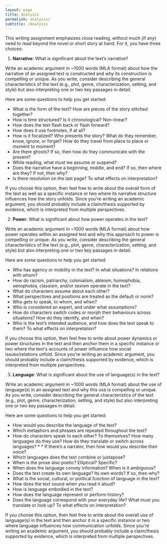 ```yaml
---
layout: page
title: Analysis
permalink: analysis/
subtitle: /Analysis
---
```


This writing assignment emphasizes close reading, without much (if any) need to read beyond the novel or short story at hand. For it, you have three choices: 

1) **Narrative**: What is significant about the text’s narrative? 

Write an academic argument in ~1000 words (MLA format) about how the narrative of an assigned text is constructed and why its construction is compelling or unique. As you write, consider describing the general characteristics of the text (e.g., plot, genre, characterization, setting, and style) but also interpreting one or two key passages in detail. 

Here are some questions to help you get started: 

* What is the form of the text? How are pieces of the story stitched together? 
* How is time structured? Is it chronological? Non-linear? 
* How does the text flash back or flash forward? 
* How does it use footnotes, if at all? 
* How is it focalized? Who presents the story? What do they remember, know, ignore, or forget? How do they travel from place to place or moment to moment? 
* Are there ghosts? If so, then how do they communicate with the present?  
* While reading, what must we assume or suspend? 
* Does the narrative have a beginning, middle, and end? If so, then where are they? If not, then why? 
* Is there resolution on the last page? To what effects on interpretation? 

If you choose this option, then feel free to write about the overall form of the text as well as a specific instance or two where its narrative structure influences how the story unfolds. Since you're writing an academic argument, you should probably include a claim/thesis supported by evidence, which is interpreted from multiple perspectives.  

2) **Power**: What is significant about how power operates in the text? 

Write an academic argument in ~1000 words (MLA format) about how power operates within an assigned text and why this approach to power is compelling or unique. As you write, consider describing the general characteristics of the text (e.g., plot, genre, characterization, setting, and style) but also interpreting one or two key passages in detail. 

Here are some questions to help you get started: 

* Who has agency or mobility in the text? In what situations? In relations with whom? 
* How do racism, patriarchy, colonialism, ableism, homophobia, xenophobia, classism, and/or sexism operate in the text? 
* What do characters assume about each other? 
* What perspectives and positions are treated as the default or norm? 
* Who gets to speak, to whom, and when?
* Who is considered an expert, and under what assumptions? 
* How do characters switch codes or morph their behaviours across situations? How do they identify, and when? 
* Who is the text’s intended audience, and how does the text speak to them? To what effects on interpretation? 

If you choose this option, then feel free to write about power dynamics or power structures in the text and then anchor them in a specific instance or two where the text's accounts of power influence how social issues/relations unfold. Since you're writing an academic argument, you should probably include a claim/thesis supported by evidence, which is interpreted from multiple perspectives. 

3) **Language**: What is significant about the use of language(s) in the text? 

Write an academic argument in ~1000 words (MLA format) about the use of language(s) in an assigned text and why this use is compelling or unique. As you write, consider describing the general characteristics of the text (e.g., plot, genre, characterization, setting, and style) but also interpreting one or two key passages in detail. 

Here are some questions to help you get started: 

* How would you describe the language of the text? 
* Which metaphors and phrases are repeated throughout the text?  
* How do characters speak to each other? To themselves? How many languages do they use? How do they translate or switch across languages? * * If there’s a narrator, then how would you describe their voice? 
* Which languages does the text combine or juxtapose? 
* When is the prose also poetic? Elliptical? Specific? 
* When does the language convey information? When is it ambiguous? 
* Does the text create its own language? Its own words? If so, then why? 
* What is the social, cultural, or political function of language in the text?
* How does the text sound when you read it aloud? 
* How is language embodied in the text?
* How does the language represent or perform history? 
* Does the language correspond with your everyday life? What must you translate or look up? To what effects on interpretation? 

If you choose this option, then feel free to write about the overall use of language(s) in the text and then anchor it in a specific instance or two where language influences how communication unfolds. Since you're writing an academic argument, you should probably include a claim/thesis supported by evidence, which is interpreted from multiple perspectives.  
